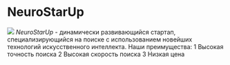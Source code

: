 # NeuroStarUp

![](https://netology-code.github.io/git-homeworks/introduction/assets/logo.pnd)
_NeuroStarUp_ - динамически развивающийся стартап, специализирующийся на поиске с использованием новейших технологий искусственного интеллекта.
Наши преимущества:
1 Высокая точность поиска
2 Высокая скорость поиска
3 Низкая цена
